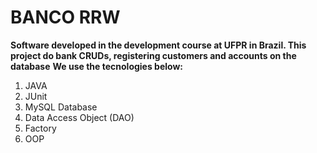 # BANCO RRW

**Software developed in the development course at UFPR in Brazil. This project do bank CRUDs, registering customers and accounts on the database**
**We use the tecnologies below:**

1. JAVA
2. JUnit
3. MySQL Database
4. Data Access Object (DAO)
5. Factory
6. OOP
